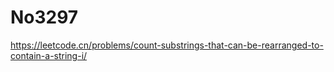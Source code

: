 # No3297

<https://leetcode.cn/problems/count-substrings-that-can-be-rearranged-to-contain-a-string-i/>
